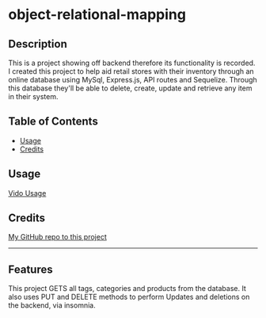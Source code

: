 # object-relational-mapping

## Description

This is a project showing off backend therefore its functionality is recorded. I created this project to help aid retail stores with their inventory through an online database using MySql, Express.js, API routes and Sequelize. Through this database they'll be able to delete, create, update and retrieve any item in their system.


## Table of Contents




- [Usage](#usage)
- [Credits](#credits)



## Usage

[Vido Usage](https://app.castify.com/view/8de1a360-bf04-4255-b156-d8fdecc93d47)

## Credits

[My GitHub repo to this project](https://github.com/davjhall/object-relational-mapping)


---


## Features

This project GETS all tags, categories and products from the database. It also uses PUT and DELETE methods to perform Updates and deletions on the backend, via insomnia.


